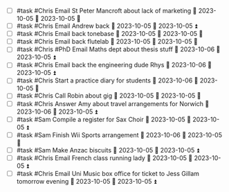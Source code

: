 - [ ] #task #Chris Email St Peter Mancroft about lack of marketing 📅 2023-10-05 🛫 2023-10-05 🔼 
- [ ] #task #Chris Email Andrew back 📅 2023-10-05 🛫 2023-10-05 ⏫ 
- [ ] #task #Chris Email back tonebase 📅 2023-10-05 🛫 2023-10-05 🔼 
- [ ] #task #Chris Email back flutelab 📅 2023-10-05 🛫 2023-10-05 🔼 
- [ ] #task #Chris #PhD Email Maths dept about thesis stuff 📅 2023-10-06 🛫 2023-10-05 ⏫ 
- [ ] #task #Chris Email back the engineering dude Rhys 📅 2023-10-06 🛫 2023-10-05 ⏫ 
- [ ] #task #Chris Start a practice diary for students 📅 2023-10-06 🛫 2023-10-05 🔽 
- [ ] #task #Chris Call Robin about gig 📅 2023-10-05 🛫 2023-10-05 🔺 
- [ ] #task #Chris Answer Amy about travel arrangements for Norwich 📅 2023-10-06 🛫 2023-10-05 ⏫ 
- [ ] #task #Sam Compile a register for Sax Choir 📅 2023-10-05 🛫 2023-10-05 ⏫ 
- [ ] #task #Sam Finish Wii Sports arrangement 📅 2023-10-06 🛫 2023-10-05 🔺 
- [ ] #task #Sam Make Anzac biscuits 📅 2023-10-05 🛫 2023-10-05 ⏫ 
- [ ] #task #Chris Email French class running lady 📅 2023-10-05 🛫 2023-10-05 ⏫ 
- [ ] #task #Chris Email Uni Music box office for ticket to Jess Gillam tomorrow evening 📅 2023-10-05 🛫 2023-10-05 ⏫ 
